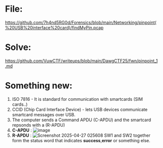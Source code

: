 # File: 
https://github.com/7h4nd5RG0d/Forensics/blob/main/Networking/pinpoint(%20USB%20interface%20card)/findMyPin.pcap
# Solve:
https://github.com/VuwCTF/writeups/blob/main/DawgCTF25/fwn/pinpoint_1.md

# Something new:
1) ISO 7816 - It is standard for communication with smartcards (SIM cards..)
2) CCID (Chip Card Interface Device) - lets USB devices communicate smartcard messages over USB.
3) The computer sends a Command APDU (C-APDU) and the smartcard repsonds with a (R-APDU)
4) **C-APDU** : ![image](https://github.com/user-attachments/assets/47edca41-a731-4d1e-a369-1c3ebf1540f7)
5) **R-APDU** : ![Screenshot 2025-04-27 025608](https://github.com/user-attachments/assets/94f3508f-f1c2-441a-b7d3-f2e32257a8ce)
   SW1 and SW2 together form the status word that indicates **success**,**error** or something else.

 
